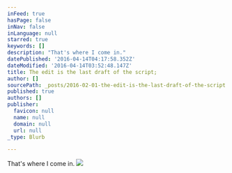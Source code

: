 ```yaml
---
inFeed: true
hasPage: false
inNav: false
inLanguage: null
starred: true
keywords: []
description: "That's where I come in."
datePublished: '2016-04-14T04:17:58.352Z'
dateModified: '2016-04-14T03:52:48.147Z'
title: The edit is the last draft of the script;
author: []
sourcePath: _posts/2016-02-01-the-edit-is-the-last-draft-of-the-script.md
published: true
authors: []
publisher:
  favicon: null
  name: null
  domain: null
  url: null
_type: Blurb

---
```

That's where I come in.
![](https://the-grid-user-content.s3-us-west-2.amazonaws.com/004eba04-d23a-42f5-84b0-bbd77e43cb3a.jpg)